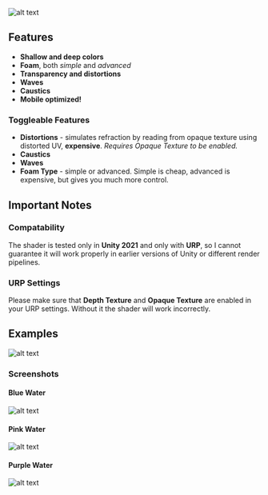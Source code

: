 ![alt text](https://github.com/tojynick/Stylized-Water-Shader/blob/main/Readme%20Resources/Thumbnail.png)

## Features
* **Shallow and deep colors**
* **Foam**, both *simple* and *advanced*
* **Transparency and distortions**
* **Waves**
* **Caustics**
* **Mobile optimized!**

### Toggleable Features
* **Distortions** - simulates refraction by reading from opaque texture using distorted UV, **expensive**. *Requires Opaque Texture to be enabled.*
* **Caustics**
* **Waves**
* **Foam Type** - simple or advanced. Simple is cheap, advanced is expensive, but gives you much more control.

## Important Notes
### Compatability
The shader is tested only in **Unity 2021** and only with **URP**, so I cannot guarantee it will work properly in earlier versions of Unity or different render pipelines.
### URP Settings
Please make sure that **Depth Texture** and **Opaque Texture** are enabled in your URP settings. Without it the shader will work incorrectly.

## Examples
![alt text](https://github.com/tojynick/Stylized-Water-Shader-Unity-URP/blob/main/Readme%20Resources/Stylized%20Water%20Example.gif)

### Screenshots

#### Blue Water
![alt text](https://github.com/tojynick/Stylized-Water-Shader/blob/main/Readme%20Resources/Blue%20Water.jpg)

#### Pink Water
![alt text](https://github.com/tojynick/Stylized-Water-Shader/blob/main/Readme%20Resources/Pink%20Water.jpg)

#### Purple Water
![alt text](https://github.com/tojynick/Stylized-Water-Shader/blob/main/Readme%20Resources/Purple%20Water.jpg)


